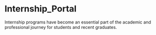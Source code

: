 # Internship_Portal
Internship programs have become an essential part of the academic and professional journey for students and recent graduates. 
